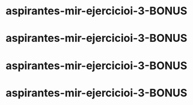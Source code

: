 # aspirantes-mir-ejercicioi-3-BONUS
# aspirantes-mir-ejercicioi-3-BONUS
# aspirantes-mir-ejercicioi-3-BONUS
# aspirantes-mir-ejercicioi-3-BONUS
